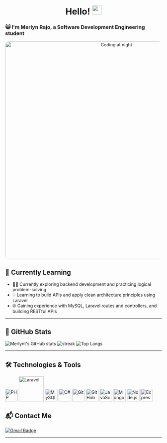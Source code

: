 <h1 align="center">Hello! <img src="https://github.com/souvikguria98/souvikguria98/blob/master/Hi.gif" width="30"> </h1>

### 😺 I'm Merlyn Rajo, a Software Development Engineering student
<p align="center">
  <img src="https://images.unsplash.com/photo-1519389950473-47ba0277781c?ixlib=rb-4.0.3&auto=format&fit=crop&w=1470&q=80" alt="Coding at night" width="700" style="border-radius: 10px;" />
</p>

## 🌱 Currently Learning
- 👩‍💻 Currently exploring backend development and practicing logical problem-solving  
- 💡 Learning to build APIs and apply clean architecture principles using Laravel  
- 🌐 Gaining experience with MySQL, Laravel routes and controllers, and building RESTful APIs


---

## 🚀 GitHub Stats

![Merlynt's GitHub stats](https://github-readme-stats.vercel.app/api?username=merlynt&show_icons=true&theme=tokyonight)
<img src="https://github-readme-streak-stats.herokuapp.com/?user=merlynt&theme=tokyonight" alt="streak"/>
![Top Langs](https://github-readme-stats.vercel.app/api/top-langs/?username=merlynt&theme=tokyonight&layout=compact)

---
## 🛠️ Technologies & Tools

<p>
  <img src="https://cdn.jsdelivr.net/gh/devicons/devicon/icons/php/php-original.svg" alt="PHP" width="40" height="40" />
  <img src="https://laravel.com/img/logotype.min.svg" alt="Laravel" width="80" />
  <img src="https://cdn.jsdelivr.net/gh/devicons/devicon/icons/mysql/mysql-original.svg" alt="MySQL" width="40" height="40" />
  <img src="https://cdn.jsdelivr.net/gh/devicons/devicon/icons/csharp/csharp-original.svg" alt="C#" width="40" height="40" />
  <img src="https://cdn.jsdelivr.net/gh/devicons/devicon/icons/git/git-original.svg" alt="Git" width="40" height="40" />
  <img src="https://cdn.jsdelivr.net/gh/devicons/devicon/icons/github/github-original.svg" alt="GitHub" width="40" height="40" />
  <img src="https://cdn.jsdelivr.net/gh/devicons/devicon/icons/javascript/javascript-original.svg" alt="JavaScript" width="40" height="40" />
  <img src="https://cdn.jsdelivr.net/gh/devicons/devicon/icons/mongodb/mongodb-original.svg" alt="MongoDB" width="40" height="40" />
  <img src="https://cdn.jsdelivr.net/gh/devicons/devicon/icons/nodejs/nodejs-original.svg" alt="Node.js" width="40" height="40" />
  <img src="https://cdn.jsdelivr.net/gh/devicons/devicon/icons/express/express-original.svg" alt="Express" width="40" height="40" />
</p>




## 📬 Contact Me

[![Gmail Badge](https://img.shields.io/badge/-merlynrajo@gmail.com-blue?style=flat-roundedrectangle&logo=Gmail&logoColor=white)](mailto:merlynrajo.dev@gmail.com)

---



